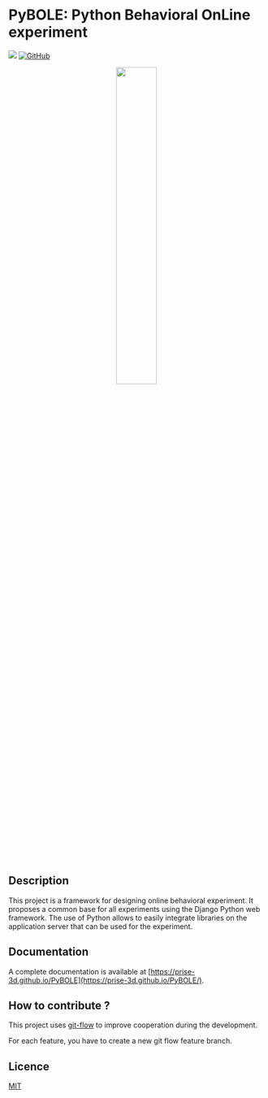 # PyBOLE: Python Behavioral OnLine experiment

[![](https://img.shields.io/github/workflow/status/prise-3d/PyBOLE/Documentation)](https://github.com/prise-3d/PyBOLE/actions/workflows/python-resources.yml)
[![GitHub](https://img.shields.io/github/license/prise-3d/PyBOLE?style=flat)](https://github.com/prise-3d/PyBOLE/blob/master/LICENCE)


<p align="center">
    <img src="https://github.com/prise-3d/PyBOLE/blob/master/docs/source/_static/behavioral_logo.svg" alt="" width="40%">
</p>

## Description

This project is a framework for designing online behavioral experiment. It proposes a common base for all experiments using the Django Python web framework. The use of Python allows to easily integrate libraries on the application server that can be used for the experiment.

## Documentation

A complete documentation is available at [https://prise-3d.github.io/PyBOLE](https://prise-3d.github.io/PyBOLE/).

## How to contribute ?

This project uses [git-flow](https://danielkummer.github.io/git-flow-cheatsheet/) to improve cooperation during the development.

For each feature, you have to create a new git flow feature branch.

## Licence

[MIT](LICENSE)
